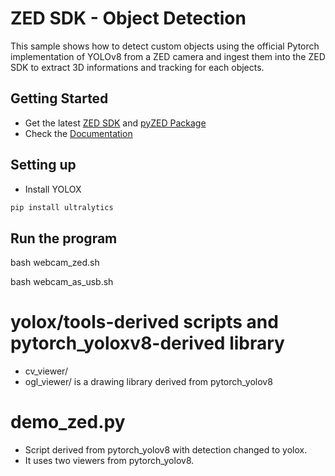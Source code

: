 # ZED SDK - Object Detection

This sample shows how to detect custom objects using the official Pytorch implementation of YOLOv8 from a ZED camera and ingest them into the ZED SDK to extract 3D informations and tracking for each objects.

## Getting Started

 - Get the latest [ZED SDK](https://www.stereolabs.com/developers/release/) and [pyZED Package](https://www.stereolabs.com/docs/app-development/python/install/)
 - Check the [Documentation](https://www.stereolabs.com/docs/object-detection/custom-od/)

## Setting up

 - Install YOLOX

```sh
pip install ultralytics
```

## Run the program
bash webcam_zed.sh

bash webcam_as_usb.sh

# yolox/tools-derived scripts and pytorch_yoloxv8-derived library
- cv_viewer/
- ogl_viewer/ 
is a drawing library derived from pytorch_yolov8

# demo_zed.py
- Script derived from pytorch_yolov8 with detection changed to yolox.
- It uses two viewers from pytorch_yolov8.